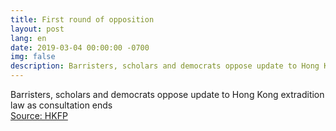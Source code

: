 ```yaml
---
title: First round of opposition
layout: post
lang: en
date: 2019-03-04 00:00:00 -0700
img: false
description: Barristers, scholars and democrats oppose update to Hong Kong extradition law as consultation ends
---
```


Barristers, scholars and democrats oppose update to Hong Kong extradition law as consultation ends
<br>[Source: HKFP](https://www.hongkongfp.com/2019/03/05/jumping-gun-barristers-scholars-democrats-oppose-update-hong-kong-extradition-law-consultation-ends/)